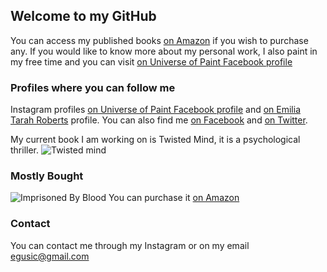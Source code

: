 ## Welcome to my GitHub

You can access my published books [on Amazon](https://www.amazon.co.uk/Emilia-Tarah-Roberts/e/B081Z7TG6Q/ref=dp_byline_cont_pop_book_1) if you wish to purchase any.
If you would like to know more about my personal work, I also paint in my free time and you can visit [on Universe of Paint Facebook profile](https://www.facebook.com/universeofpaint.ltd)

### Profiles where you can follow me 

Instagram profiles [on Universe of Paint Facebook profile](https://www.facebook.com/universeofpaint.ltd) and [on Emilia Tarah Roberts](https://www.instagram.com/emilia_tarah_roberts/) profile. You can also find me [on Facebook](https://www.facebook.com/emilyema.gusic) and [on Twitter](https://twitter.com/EmiliaRoberts99).


My current book I am working on is Twisted Mind, it is a psychological thriller.
![Twisted mind](https://user-images.githubusercontent.com/93666606/140730555-e02dbb78-86be-42f3-95ef-da067396ac3c.png) 



### Mostly Bought

![Imprisoned By Blood](https://images-na.ssl-images-amazon.com/images/I/418OAAhPM+L._SX331_BO1,204,203,200_.jpg) You can purchase it [on Amazon](https://www.amazon.co.uk/Imprisoned-Blood-Emilia-Tarah-Roberts-ebook/dp/B09J458B57/ref=tmm_kin_swatch_0?_encoding=UTF8&qid=&sr=) 

### Contact

You can contact me through my Instagram or on my email egusic@gmail.com 
